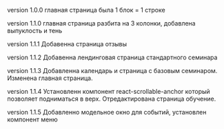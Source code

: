 version 1.0.0 главная страница была 1 блок = 1 строке

version 1.1.0 главная страница разбита на 3 колонки, добавлена выпуклость и тень

version 1.1.1 Добавенна страница отзывы

version 1.1.2 Добавенна лендинговая страница стандартного семинара

version 1.1.3 Добавленна календарь и страница с базовым семинаром. Изменена
главная страница.

version 1.1.4 Установленн компонент react-scrollable-anchor который позволяет
подниматься в верх. Отредактирована страница обучение.

version 1.1.5 Добавленно модельное окно для событий, установлен компонент меню
